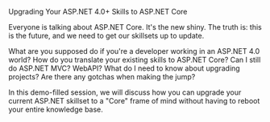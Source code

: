Upgrading Your ASP.NET 4.0+ Skills to ASP.NET Core

Everyone is talking about ASP.NET Core.  It's the new shiny.  The truth is: this is the future, and we need to get our skillsets up to update.

What are you supposed do if you're a developer working in an ASP.NET 4.0 world?  How do you translate your existing skills to ASP.NET Core?  Can I still do ASP.NET MVC?  WebAPI?  What do I need to know about upgrading projects?  Are there any gotchas when making the jump? 

In this demo-filled session, we will discuss how you can upgrade your current ASP.NET skillset to a "Core" frame of mind without having to reboot your entire knowledge base.
